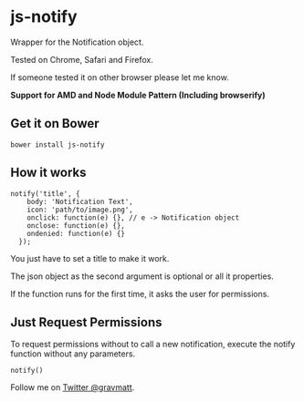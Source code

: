 # js-notify

Wrapper for the Notification object.

Tested on Chrome, Safari and Firefox.

If someone tested it on other browser please let me know.

**Support for AMD and Node Module Pattern (Including browserify)**

## Get it on Bower

```
bower install js-notify
```

## How it works

```
notify('title', {
    body: 'Notification Text',
    icon: 'path/to/image.png',
    onclick: function(e) {}, // e -> Notification object
    onclose: function(e) {},
    ondenied: function(e) {}
  });
```

You just have to set a title to make it work.

The json object as the second argument is optional or all it properties.

If the function runs for the first time, it asks the user for permissions.

## Just Request Permissions

To request permissions without to call a new notification, execute the notify function without any parameters.

```
notify()
```

Follow me on [Twitter @gravmatt](https://twitter.com/gravmatt).
